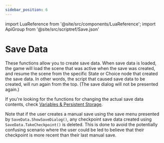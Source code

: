 ```yaml
---
sidebar_position: 6
---
```


import LuaReference from '@site/src/components/LuaReference';
import ApiGroup from '@site/src/scriptref/Save.json'

# Save Data

These functions allow you to create save data. When save data is loaded, the game will load the scene that was active when the save was created, and resume the scene from the specific State or Choice node that created the save data. In other words, the script that caused save data to be created, will run again from the top. (The save dialog will not be presented again.)

If you're looking for the functions for changing the actual save data contents, check [Variables & Persistent Storage](/script-reference/storage).

Note that if the user creates a manual save using the save menu presented by `SaveData.ShowSaveDialog()`, any checkpoint save data created using `SaveData.TakeCheckpoint()` is deleted. This is done to avoid the potentially confusing scenario where the user could be led to believe that their checkpoint is more recent than their last manual save.

<LuaReference group={ApiGroup} />
